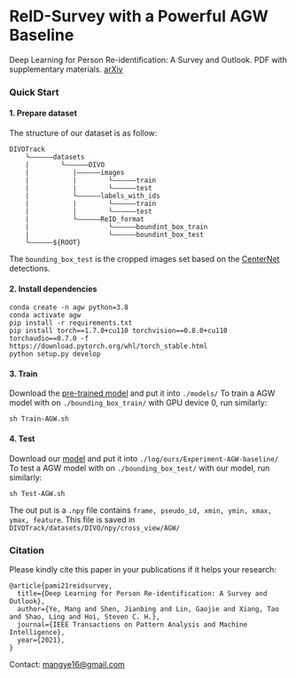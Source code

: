 # ReID-Survey with a Powerful AGW Baseline
Deep Learning for Person Re-identification:  A Survey and Outlook. PDF with supplementary materials. [arXiv](https://arxiv.org/abs/2001.04193v2)

### Quick Start

#### 1. Prepare dataset 
The structure of our dataset is as follow:
```
DIVOTrack
    └——————datasets
    |        └——————DIVO
    |           |——————images
    |           |        └——————train
    |           |        └——————test
    |           └——————labels_with_ids
    |           |        └——————train
    |           |        └——————test
    |           └——————ReID_format
    |                    └——————boundint_box_train
    |                    └——————boundint_box_test  
    └——————${ROOT}
```

The `bounding_box_test` is the cropped images set based on the [CenterNet](Traing_Detector/) detections.

#### 2. Install dependencies

```
conda create -n agw python=3.8
conda activate agw
pip install -r requirements.txt
pip install torch==1.7.0+cu110 torchvision==0.8.0+cu110 torchaudio==0.7.0 -f https://download.pytorch.org/whl/torch_stable.html
python setup.py develop
```
  
#### 3. Train
Download the [pre-trained model](https) and put it into `./models/` 
To train a AGW model with on `./bounding_box_train/` with GPU device 0, run similarly:
```
sh Train-AGW.sh
```

#### 4. Test
Download our [model](https) and put it into `./log/ours/Experiment-AGW-baseline/`
To test a AGW model with on `./bounding_box_test/` with our model, run similarly:
```
sh Test-AGW.sh
```
The out put is a `.npy` file contains `frame, pseudo_id, xmin, ymin, xmax, ymax, feature`.
This file is saved in `DIVOTrack/datasets/DIVO/npy/cross_view/AGW/`
### Citation

Please kindly cite this paper in your publications if it helps your research:
```
@article{pami21reidsurvey,
  title={Deep Learning for Person Re-identification: A Survey and Outlook},
  author={Ye, Mang and Shen, Jianbing and Lin, Gaojie and Xiang, Tao and Shao, Ling and Hoi, Steven C. H.},
  journal={IEEE Transactions on Pattern Analysis and Machine Intelligence},
  year={2021},
}
```

Contact: mangye16@gmail.com
